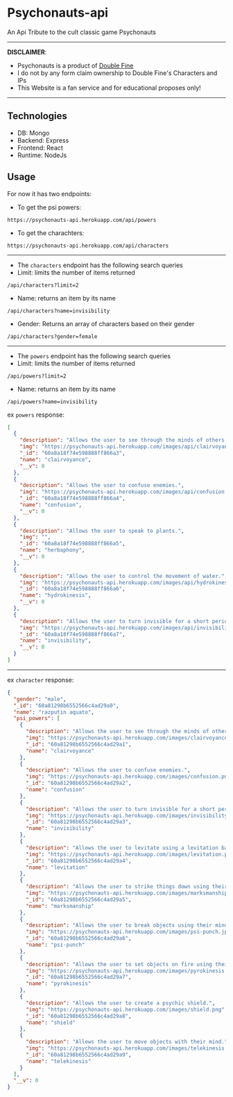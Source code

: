 # Psychonauts-api

An Api Tribute to the cult classic game Psychonauts

___
__DISCLAIMER__:

- Psychonauts is a product of [Double Fine](<https://www.doublefine.com>)
- I do not by any form claim ownership to Double Fine's Characters and IPs
- This Website is a fan service and for educational proposes only!

___

## Technologies

- DB: Mongo
- Backend: Express
- Frontend: React
- Runtime: NodeJs

## Usage

For now it has two endpoints:

- To get the psi powers:

```
https://psychonauts-api.herokuapp.com/api/powers
```

- To get the charachters:

```
https://psychonauts-api.herokuapp.com/api/characters
```

___

- The `characters` endpoint has the following search queries
- Limit: limits the number of items returned

```
/api/characters?limit=2 
```

- Name: returns an item by its name

```
/api/characters?name=invisibility 
```

- Gender: Returns an array of characters based on their gender

```
/api/characters?gender=female
```

___

- The `powers` endpoint has the following search queries
- Limit: limits the number of items returned

```
/api/powers?limit=2 
```

- Name: returns an item by its name

```
/api/powers?name=invisibility 
```

ex `powers` response:

```json
[
  {
    "description": "Allows the user to see through the minds of others.",
    "img": "https://psychonauts-api.herokuapp.com/images/api/clairvoyance.png",
    "_id": "60a8a18f74e598888ff866a3",
    "name": "clairvoyance",
    "__v": 0
  },
  {
    "description": "Allows the user to confuse enemies.",
    "img": "https://psychonauts-api.herokuapp.com/images/api/confusion.png",
    "_id": "60a8a18f74e598888ff866a4",
    "name": "confusion",
    "__v": 0
  },
  {
    "description": "Allows the user to speak to plants.",
    "img": "",
    "_id": "60a8a18f74e598888ff866a5",
    "name": "herbaphony",
    "__v": 0
  },
  {
    "description": "Allows the user to control the movement of water.",
    "img": "https://psychonauts-api.herokuapp.com/images/api/hydrokinesis.png",
    "_id": "60a8a18f74e598888ff866a6",
    "name": "hydrokinesis",
    "__v": 0
  },
  {
    "description": "Allows the user to turn invisible for a short period of time.",
    "img": "https://psychonauts-api.herokuapp.com/images/api/invisibility.png",
    "_id": "60a8a18f74e598888ff866a7",
    "name": "invisibility",
    "__v": 0
  }
]
```

___

ex `character` response:

```json
{
  "gender": "male",
  "_id": "60a81298b6552566c4ad29a0",
  "name": "razputin aquato",
  "psi_powers": [
    {
      "description": "Allows the user to see through the minds of others.",
      "img": "https://psychonauts-api.herokuapp.com/images/clairvoyance.png",
      "_id": "60a81298b6552566c4ad29a1",
      "name": "clairvoyance"
    },
    {
      "description": "Allows the user to confuse enemies.",
      "img": "https://psychonauts-api.herokuapp.com/images/confusion.png",
      "_id": "60a81298b6552566c4ad29a2",
      "name": "confusion"
    },
    {
      "description": "Allows the user to turn invisible for a short period of time.",
      "img": "https://psychonauts-api.herokuapp.com/images/invisibility.png",
      "_id": "60a81298b6552566c4ad29a3",
      "name": "invisibility"
    },
    {
      "description": "Allows the user to levitate using a levitation ball.",
      "img": "https://psychonauts-api.herokuapp.com/images/levitation.png",
      "_id": "60a81298b6552566c4ad29a4",
      "name": "levitation"
    },
    {
      "description": "Allows the user to strike things down using their mind.",
      "img": "https://psychonauts-api.herokuapp.com/images/marksmanship.png",
      "_id": "60a81298b6552566c4ad29a5",
      "name": "marksmanship"
    },
    {
      "description": "Allows the user to break objects using their mind.",
      "img": "https://psychonauts-api.herokuapp.com/images/psi-punch.jpg",
      "_id": "60a81298b6552566c4ad29a6",
      "name": "psi-punch"
    },
    {
      "description": "Allows the user to set objects on fire using their mind.",
      "img": "https://psychonauts-api.herokuapp.com/images/pyrokinesis.png",
      "_id": "60a81298b6552566c4ad29a7",
      "name": "pyrokinesis"
    },
    {
      "description": "Allows the user to create a psychic shield.",
      "img": "https://psychonauts-api.herokuapp.com/images/shield.png",
      "_id": "60a81298b6552566c4ad29a8",
      "name": "shield"
    },
    {
      "description": "Allows the user to move objects with their mind.",
      "img": "https://psychonauts-api.herokuapp.com/images/telekinesis.png",
      "_id": "60a81298b6552566c4ad29a9",
      "name": "telekinesis"
    }
  ],
  "__v": 0
}
```
